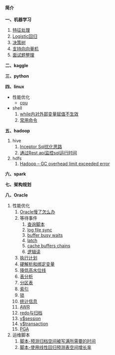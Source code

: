 #### 简介

**一、机器学习**
1. [特征处理](https://github.com/aidway/Blog/issues/42)
1. [Logistic回归](https://github.com/aidway/Blog/issues/33)
1. [决策树](https://github.com/aidway/Blog/issues/40)
1. [支持向向量机](https://github.com/aidway/Blog/issues/46)
1. [面试题整理](https://github.com/aidway/Blog/issues/23)

**二、kaggle**

**三、python**

**四、linux**
- 性能优化
  - [cpu](https://github.com/aidway/Blog/issues/1)
- shell
  1. [while内对外部变量赋值不生效](https://github.com/aidway/Blog/issues/6)
  1. [常用命令](https://github.com/aidway/Blog/issues/7)

**五、hadoop**
  1. hive
     1. [Inceptor Sql优化思路](https://github.com/aidway/Blog/issues/3)
     1. [通过Rest api监控sql运行时间](https://github.com/aidway/Blog/issues/26)
  1. hdfs
     1. [Hadoop – GC overhead limit exceeded error](https://github.com/aidway/Blog/issues/25)

**六、spark**

**七、架构规划**

**八、Oracle**
1. 性能优化
   1. [Oracle慢了怎么办](https://github.com/aidway/Blog/issues/2)
   1. 等待事件
      1. [查询脚本](https://github.com/aidway/Blog/issues/8)
      1. [log file sync](https://github.com/aidway/Blog/issues/9)
      1. [buffer busy waits](https://github.com/aidway/Blog/issues/10) 
      1. [latch](https://github.com/aidway/Blog/issues/11)  
      1. [cache buffers chains](https://github.com/aidway/Blog/issues/12)
      1. [逻辑读](https://github.com/aidway/Blog/issues/13)
   1. [执行计划](https://github.com/aidway/Blog/issues/14)
   1. [硬解析和绑定变量](https://github.com/aidway/Blog/issues/15)
   1. [降低高水位线](https://github.com/aidway/Blog/issues/16)
   1. [表分析](https://github.com/aidway/Blog/issues/17)
   1. [分区表](https://github.com/aidway/Blog/issues/18)
   1. [索引](https://github.com/aidway/Blog/issues/19)
   1. [锁](https://github.com/aidway/Blog/issues/20)
   1. [统计信息](https://github.com/aidway/Blog/issues/21)
   1. [AWR](https://github.com/aidway/Blog/issues/22)
   1. [redo与归档](https://github.com/aidway/Blog/issues/27)
   1. [v$session](https://github.com/aidway/Blog/issues/28)
   1. [v$transaction](https://github.com/aidway/Blog/issues/29)
   1. [PGA](https://github.com/aidway/Blog/issues/30)
1. 运维脚本
   1. [脚本-预测归档空间被写满所需要的时间](https://github.com/aidway/Blog/issues/4)
   1. [脚本-使用线性回归预测表空间增长率](https://github.com/aidway/Blog/issues/5)



 
